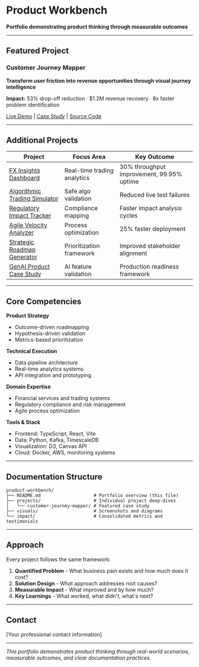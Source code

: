 # Product Workbench

**Portfolio demonstrating product thinking through measurable outcomes**

---

## Featured Project

### Customer Journey Mapper
**Transform user friction into revenue opportunities through visual journey intelligence**

**Impact:** 53% drop-off reduction · $1.2M revenue recovery · 8x faster problem identification

[Live Demo](https://customer-journey-mapper.netlify.app/) | [Case Study](projects/customer-journey-mapper/case-study.md) | [Source Code](https://github.com/sushilduseja/customer-journey-mapper)

---

## Additional Projects

| Project | Focus Area | Key Outcome |
|---------|------------|-------------|
| [FX Insights Dashboard](projects/fx-insights-dashboard/) | Real-time trading analytics | 30% throughput improvement, 99.95% uptime |
| [Algorithmic Trading Simulator](projects/algorithmic-trading-simulator/) | Safe algo validation | Reduced live test failures |
| [Regulatory Impact Tracker](projects/regulatory-impact-tracker/) | Compliance mapping | Faster impact analysis cycles |
| [Agile Velocity Analyzer](projects/agile-velocity-analyzer/) | Process optimization | 25% faster deployment |
| [Strategic Roadmap Generator](projects/strategic-roadmap-generator/) | Prioritization framework | Improved stakeholder alignment |
| [GenAI Product Case Study](projects/genai-product-case-study/) | AI feature validation | Production readiness framework |

---

## Core Competencies

**Product Strategy**
- Outcome-driven roadmapping
- Hypothesis-driven validation
- Metrics-based prioritization

**Technical Execution**
- Data pipeline architecture
- Real-time analytics systems
- API integration and prototyping

**Domain Expertise**
- Financial services and trading systems
- Regulatory compliance and risk management
- Agile process optimization

**Tools & Stack**
- Frontend: TypeScript, React, Vite
- Data: Python, Kafka, TimescaleDB
- Visualization: D3, Canvas API
- Cloud: Docker, AWS, monitoring systems

---

## Documentation Structure

```
product-workbench/
├── README.md                    # Portfolio overview (this file)
├── projects/                    # Individual project deep-dives
│   └── customer-journey-mapper/ # Featured case study
├── visuals/                     # Screenshots and diagrams
└── impact/                      # Consolidated metrics and testimonials
```

---

## Approach

Every project follows the same framework:

1. **Quantified Problem** - What business pain exists and how much does it cost?
2. **Solution Design** - What approach addresses root causes?
3. **Measurable Impact** - What improved and by how much?
4. **Key Learnings** - What worked, what didn't, what's next?

---

## Contact

[Your professional contact information]

---

*This portfolio demonstrates product thinking through real-world scenarios, measurable outcomes, and clear documentation practices.*
